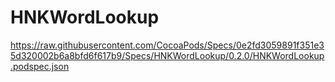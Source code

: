 # HNKWordLookup

https://raw.githubusercontent.com/CocoaPods/Specs/0e2fd3059891f351e35d320002b6a8bfd6f617b9/Specs/HNKWordLookup/0.2.0/HNKWordLookup.podspec.json
